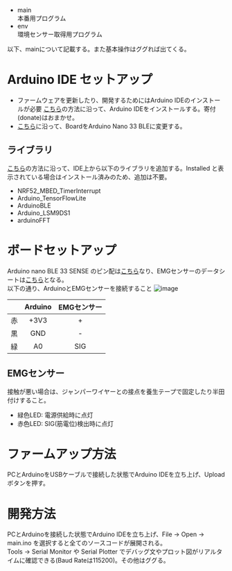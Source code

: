 * main  
本番用プログラム
* env  
環境センサー取得用プログラム

以下、mainについて記載する。また基本操作はググれば出てくる。
# Arduino IDE セットアップ
* ファームウェアを更新したり、開発するためにはArduino IDEのインストールが必要
[こちら](https://www.indoorcorgielec.com/resources/arduinoide%E8%A8%AD%E5%AE%9A/arduino-ide%E3%81%AE%E3%82%A4%E3%83%B3%E3%82%B9%E3%83%88%E3%83%BC%E3%83%AB%E3%81%A8%E8%A8%AD%E5%AE%9A/)の方法に沿って、Arduino IDEをインストールする。寄付(donate)はおまかせ。  
* [こちら](https://www.arduino.cc/en/Guide/NANO33BLE)に沿って、BoardをArduino Nano 33 BLEに変更する。

## ライブラリ
[こちら](http://make.bcde.jp/arduino/arduino%E3%83%A9%E3%82%A4%E3%83%95%E3%82%99%E3%83%A9%E3%83%AA%E3%81%AE%E8%BF%BD%E5%8A%A0/)の方法に沿って、IDE上から以下のライブラリを追加する。Installed と表示されている場合はインストール済みのため、追加は不要。
* NRF52_MBED_TimerInterrupt
* Arduino_TensorFlowLite
* ArduinoBLE
* Arduino_LSM9DS1
* arduinoFFT

# ボードセットアップ
Arduino nano BLE 33 SENSE のピン配は[こちら](https://content.arduino.cc/assets/Pinout-NANOble_latest.pdf?_gl=1*hhy82y*_ga*NzcxNDEyMzExLjE2MzIyOTM1MTM.*_ga_SELSHHP7SG*MTYzNDcwNzIzMi42LjEuMTYzNDcwNzIzMi4w)なり、EMGセンサーのデータシートは[こちら](https://cdn.sparkfun.com/datasheets/Sensors/Biometric/MyowareUserManualAT-04-001.pdf)となる。  
以下の通り、ArduinoとEMGセンサーを接続すること
![image](https://user-images.githubusercontent.com/16249131/138039272-1f085203-09a0-4e7c-bc67-5a414f346690.png)


| | Arduino | EMGセンサー |
| :---: | :---: | :---: |
| 赤 | +3V3 | + |
| 黒 | GND | - |
| 緑 | A0 | SIG |

## EMGセンサー
接触が悪い場合は、ジャンパーワイヤーとの接点を養生テープで固定したり半田付けすること。
* 緑色LED: 電源供給時に点灯
* 赤色LED: SIG(筋電位)検出時に点灯

# ファームアップ方法
PCとArduinoをUSBケーブルで接続した状態でArduino IDEを立ち上げ、Uploadボタンを押す。

# 開発方法
PCとArduinoを接続した状態でArduino IDEを立ち上げ、File -> Open -> main.ino を選択すると全てのソースコードが展開される。  
Tools -> Serial Monitor や Serial Plotter でデバッグ文やプロット図がリアルタイムに確認できる(Baud Rateは115200)。その他はググる。

